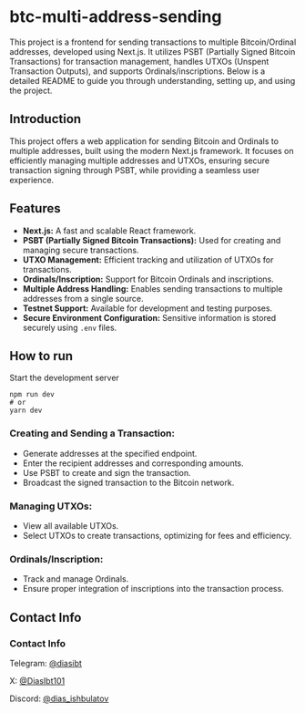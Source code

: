# btc-multi-address-sending
This project is a frontend for sending transactions to multiple Bitcoin/Ordinal addresses, developed using Next.js.
It utilizes PSBT (Partially Signed Bitcoin Transactions) for transaction management, handles UTXOs (Unspent Transaction Outputs), and supports Ordinals/inscriptions. Below is a detailed README to guide you through understanding, setting up, and using the project.

## Introduction
This project offers a web application for sending Bitcoin and Ordinals to multiple addresses, built using the modern Next.js framework. It focuses on efficiently managing multiple addresses and UTXOs, ensuring secure transaction signing through PSBT, while providing a seamless user experience.

## Features
- **Next.js:** A fast and scalable React framework.
- **PSBT (Partially Signed Bitcoin Transactions):** Used for creating and managing secure transactions.
- **UTXO Management:** Efficient tracking and utilization of UTXOs for transactions.
- **Ordinals/Inscription:** Support for Bitcoin Ordinals and inscriptions.
- **Multiple Address Handling:** Enables sending transactions to multiple addresses from a single source.
- **Testnet Support:** Available for development and testing purposes.
- **Secure Environment Configuration:** Sensitive information is stored securely using `.env` files.

## How to run
Start the development server
```
npm run dev
# or
yarn dev
```

### Creating and Sending a Transaction:
- Generate addresses at the specified endpoint.
- Enter the recipient addresses and corresponding amounts.
- Use PSBT to create and sign the transaction.
- Broadcast the signed transaction to the Bitcoin network.

### Managing UTXOs:
- View all available UTXOs.
- Select UTXOs to create transactions, optimizing for fees and efficiency.

### Ordinals/Inscription:
- Track and manage Ordinals.
- Ensure proper integration of inscriptions into the transaction process.


## Contact Info
### Contact Info

Telegram: [@diasibt](https://t.me/@diasibt)

X: [@DiasIbt101](https://x.com/DiasIbt101)

Discord: [@dias_ishbulatov](https://discordapp.com/users/1213745904599961631)
